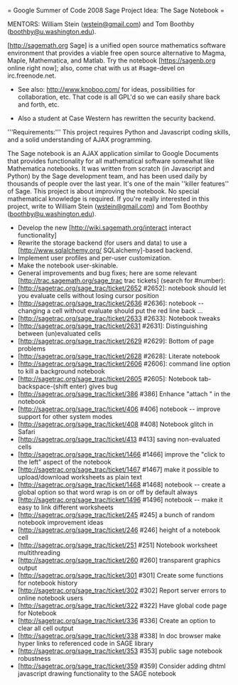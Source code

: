 = Google Summer of Code 2008 Sage Project Idea: The Sage Notebook =

MENTORS: William Stein (wstein@gmail.com) and Tom Boothby (boothby@u.washington.edu). 

[http://sagemath.org Sage] is a unified open source mathematics software environment that provides a viable free open source alternative to
Magma, Maple, Mathematica, and Matlab.   Try the notebook [https://sagenb.org online right now]; also, come chat with us at #sage-devel on
irc.freenode.net. 

* See also: http://www.knoboo.com/ for ideas, possibilities for collaboration, etc.  That code is all GPL'd so we can easily share back and forth, etc. 

* Also a student at Case Western has rewritten the security backend. 

'''Requirements:''' This project requires Python and Javascript coding skills, and a solid understanding of AJAX programming. 

The Sage notebook is an AJAX application similar to Google Documents that provides functionality for all mathematical software somewhat like Mathematica notebooks. 
It was written from scratch (in Javascript and Python) by the Sage development team, and has been used daily by thousands of people over the last year.  It's one of the
main ''killer features'' of Sage.  This project is about improving the notebook.  No special mathematical knowledge is required.     If you're really interested in this project,
write to William Stein (wstein@gmail.com) and Tom Boothby (boothby@u.washington.edu).


 * Develop the new [http://wiki.sagemath.org/interact interact functionality]
 * Rewrite the storage backend (for users and data) to use a [http://www.sqlalchemy.org/ SQLalchemy]-based backend. 
 * Implement user profiles and per-user customization.
 * Make the notebook user-skinable. 
 * General improvements and bug fixes; here are some relevant [http://trac.sagemath.org/sage_trac trac tickets] (search for #number):
  * [http://sagetrac.org/sage_trac/ticket/2652 #2652]: notebook should let you evaluate cells without losing cursor position
  * [http://sagetrac.org/sage_trac/ticket/2636 #2636]: notebook -- changing a cell without evaluate should put the red line back ...
  * [http://sagetrac.org/sage_trac/ticket/2633 #2633]: Notebook tweaks
  * [http://sagetrac.org/sage_trac/ticket/2631 #2631]: Distinguishing between (un)evaluated cells
  * [http://sagetrac.org/sage_trac/ticket/2629 #2629]: Bottom of page problems
  * [http://sagetrac.org/sage_trac/ticket/2628 #2628]: Literate notebook
  * [http://sagetrac.org/sage_trac/ticket/2606 #2606]: command line option to kill a background notebook
  * [http://sagetrac.org/sage_trac/ticket/2605 #2605]: Notebook tab-backspace-(shift enter) gives bug
  * [http://sagetrac.org/sage_trac/ticket/386 #386]  Enhance "attach <file>" in the notebook
  * [http://sagetrac.org/sage_trac/ticket/406 #406]  notebook -- improve support for other system modes
  * [http://sagetrac.org/sage_trac/ticket/408 #408]  Notebook glitch in Safari
  * [http://sagetrac.org/sage_trac/ticket/413 #413]  saving non-evaluated cells
  * [http://sagetrac.org/sage_trac/ticket/1466 #1466]  improve the "click to the left" aspect of the notebook
  * [http://sagetrac.org/sage_trac/ticket/1467 #1467]  make it possible to upload/download worksheets as plain text
  * [http://sagetrac.org/sage_trac/ticket/1468 #1468]  notebook -- create a global option so that word wrap is on or off by default always
  * [http://sagetrac.org/sage_trac/ticket/1496 #1496]  notebook -- make it easy to link different worksheets
  * [http://sagetrac.org/sage_trac/ticket/245 #245]  a bunch of random notebook improvement ideas
  * [http://sagetrac.org/sage_trac/ticket/246 #246]  height of a notebook cell
  * [http://sagetrac.org/sage_trac/ticket/251 #251]  Notebook worksheet multithreading
  * [http://sagetrac.org/sage_trac/ticket/260 #260]  transparent graphics output
  * [http://sagetrac.org/sage_trac/ticket/301 #301]  Create some functions for notebook history
  * [http://sagetrac.org/sage_trac/ticket/302 #302]  Report server errors to online notebook users
  * [http://sagetrac.org/sage_trac/ticket/322 #322]  Have global code page for Notebook
  * [http://sagetrac.org/sage_trac/ticket/336 #336]  Create an option to clear all cell output
  * [http://sagetrac.org/sage_trac/ticket/338 #338]  In doc browser make hyper links to referenced code in SAGE library
  * [http://sagetrac.org/sage_trac/ticket/353 #353]  public sage notebook robustness
  * [http://sagetrac.org/sage_trac/ticket/359 #359]  Consider adding dhtml javascript drawing functionality to the SAGE notebook
